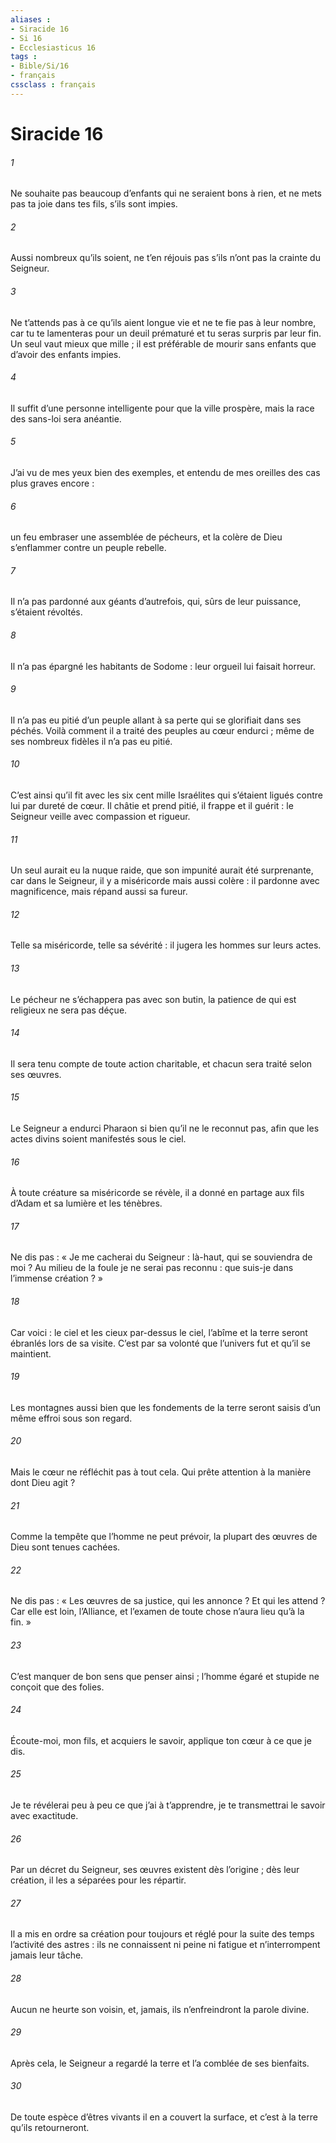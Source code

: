 ```yaml
---
aliases : 
- Siracide 16
- Si 16
- Ecclesiasticus 16
tags : 
- Bible/Si/16
- français
cssclass : français
---
```


# Siracide 16

###### 1
Ne souhaite pas beaucoup d’enfants
qui ne seraient bons à rien,
et ne mets pas ta joie dans tes fils,
s’ils sont impies.
###### 2
Aussi nombreux qu’ils soient, ne t’en réjouis pas
s’ils n’ont pas la crainte du Seigneur.
###### 3
Ne t’attends pas à ce qu’ils aient longue vie
et ne te fie pas à leur nombre,
car tu te lamenteras pour un deuil prématuré
et tu seras surpris par leur fin.
Un seul vaut mieux que mille ;
il est préférable de mourir sans enfants
que d’avoir des enfants impies.
###### 4
Il suffit d’une personne intelligente pour que la ville prospère,
mais la race des sans-loi sera anéantie.
###### 5
J’ai vu de mes yeux bien des exemples,
et entendu de mes oreilles des cas plus graves encore :
###### 6
un feu embraser une assemblée de pécheurs,
et la colère de Dieu s’enflammer contre un peuple rebelle.
###### 7
Il n’a pas pardonné aux géants d’autrefois,
qui, sûrs de leur puissance, s’étaient révoltés.
###### 8
Il n’a pas épargné les habitants de Sodome :
leur orgueil lui faisait horreur.
###### 9
Il n’a pas eu pitié d’un peuple allant à sa perte
qui se glorifiait dans ses péchés.
Voilà comment il a traité des peuples au cœur endurci ;
même de ses nombreux fidèles il n’a pas eu pitié.
###### 10
C’est ainsi qu’il fit avec les six cent mille Israélites
qui s’étaient ligués contre lui par dureté de cœur.
Il châtie et prend pitié, il frappe et il guérit :
le Seigneur veille avec compassion et rigueur.
###### 11
Un seul aurait eu la nuque raide,
que son impunité aurait été surprenante,
car dans le Seigneur, il y a miséricorde mais aussi colère :
il pardonne avec magnificence, mais répand aussi sa fureur.
###### 12
Telle sa miséricorde, telle sa sévérité :
il jugera les hommes sur leurs actes.
###### 13
Le pécheur ne s’échappera pas avec son butin,
la patience de qui est religieux ne sera pas déçue.
###### 14
Il sera tenu compte de toute action charitable,
et chacun sera traité selon ses œuvres.
###### 15
Le Seigneur a endurci Pharaon si bien qu’il ne le reconnut pas,
afin que les actes divins soient manifestés sous le ciel.
###### 16
À toute créature sa miséricorde se révèle,
il a donné en partage aux fils d’Adam
et sa lumière et les ténèbres.
###### 17
Ne dis pas : « Je me cacherai du Seigneur :
là-haut, qui se souviendra de moi ?
Au milieu de la foule je ne serai pas reconnu :
que suis-je dans l’immense création ? »
###### 18
Car voici : le ciel et les cieux par-dessus le ciel,
l’abîme et la terre seront ébranlés lors de sa visite.
C’est par sa volonté que l’univers fut
et qu’il se maintient.
###### 19
Les montagnes aussi bien que les fondements de la terre
seront saisis d’un même effroi sous son regard.
###### 20
Mais le cœur ne réfléchit pas à tout cela.
Qui prête attention à la manière dont Dieu agit ?
###### 21
Comme la tempête que l’homme ne peut prévoir,
la plupart des œuvres de Dieu sont tenues cachées.
###### 22
Ne dis pas : « Les œuvres de sa justice, qui les annonce ?
Et qui les attend ? Car elle est loin, l’Alliance,
et l’examen de toute chose n’aura lieu qu’à la fin. »
###### 23
C’est manquer de bon sens que penser ainsi ;
l’homme égaré et stupide ne conçoit que des folies.
###### 24
Écoute-moi, mon fils, et acquiers le savoir,
applique ton cœur à ce que je dis.
###### 25
Je te révélerai peu à peu ce que j’ai à t’apprendre,
je te transmettrai le savoir avec exactitude.
###### 26
Par un décret du Seigneur, ses œuvres existent dès l’origine ;
dès leur création, il les a séparées pour les répartir.
###### 27
Il a mis en ordre sa création pour toujours
et réglé pour la suite des temps l’activité des astres :
ils ne connaissent ni peine ni fatigue
et n’interrompent jamais leur tâche.
###### 28
Aucun ne heurte son voisin,
et, jamais, ils n’enfreindront la parole divine.
###### 29
Après cela, le Seigneur a regardé la terre
et l’a comblée de ses bienfaits.
###### 30
De toute espèce d’êtres vivants il en a couvert la surface,
et c’est à la terre qu’ils retourneront.
